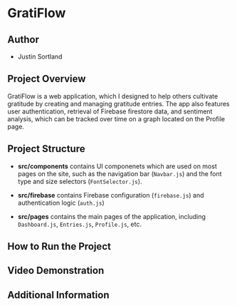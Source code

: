 # GratiFlow

## Author

* Justin Sortland

## Project Overview

GratiFlow is a web application, which I designed to help others cultivate gratitude by creating and managing gratitude entries. The app also features user authentication, retrieval of Firebase firestore data, and sentiment analysis, which can be tracked over time on a graph located on the Profile page.

## Project Structure

* **src/components** contains UI componenets which are used on most pages on the site, such as the navigation bar (`Navbar.js`) and the font type and size selectors (`FontSelector.js`).

* **src/firebase** contains Firebase configuration (`firebase.js`) and authentication logic (`auth.js`)

* **src/pages** contains the main pages of the application, including `Dashboard.js`, `Entries.js`, `Profile.js`, etc.

## How to Run the Project

## Video Demonstration

## Additional Information
